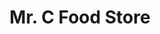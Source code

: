 ---
title: "Mr. C Food Store"
url: /mineral-wells/mr-c-food-store-highway-180-east/
shop: convenience
---